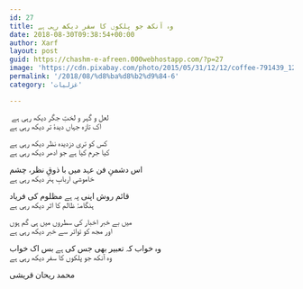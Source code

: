 ```yaml
---
id: 27
title: وہ آنکھ جو پلکوں کا سفر دیکھ رہی ہے
date: 2018-08-30T09:38:54+00:00
author: Xarf
layout: post
guid: https://chashm-e-afreen.000webhostapp.com/?p=27
image: 'https://cdn.pixabay.com/photo/2015/05/31/12/12/coffee-791439_1280.jpg'
permalink: '/2018/08/%d8%ba%d8%b2%d9%84-6'
category: 'غزلیات'

---
```


<div class="entry-content">
  <p>
    <span style="font-family: Mehr;"> لعل و گہر و لختِ جگر دیکھ رہی ہے<br /> اک تازہ جہاں دیدۂ تر دیکھ رہی ہے</span>


  <p>
    <span style="font-family: Mehr;">کس کو تری دزدیدہ نظر دیکھ رہی ہے</span><br /> <span style="font-family: Mehr;">کیا جرم کیا ہے جو ادھر دیکھ رہی ہے</span>



<div class="entry-content">
  <p>
    <span style="font-family: Mehr;">اس دشمنِ فن عہد میں با ذوقِ نظر، چشم</span><br /> <span style="font-family: Mehr;">خاموشیِ اربابِ ہنر دیکھ رہی ہے</span>


  <p>
    <span style="font-family: Mehr;">قائم روش اپنی پہ ہے مظلوم کی فریاد</span><br /> <span style="font-family: Mehr;">ہنگامۂ ظالم کا اثر دیکھ رہی ہے</span>



<div class="entry-content">
  <p>
    <span style="font-family: Mehr;">میں بے خبر اخبار کی سطروں میں ہی گم ہوں</span><br /> <span style="font-family: Mehr;">اور مجھ کو تواتر سے خبر دیکھ رہی ہے</span>


  <p>
    <span style="font-family: Mehr;">وہ خواب کہ تعبیر بھی جس کی ہے بس اک خواب</span><br /> <span style="font-family: Mehr;">وہ آنکھ جو پلکوں کا سفر دیکھ رہی ہے</span>


  <p>
    <span style="font-family: Mehr;">محمد ریحان قریشی</span>
